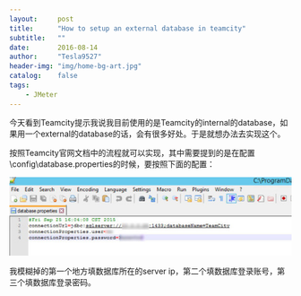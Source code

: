 ```yaml
---
layout:     post
title:      "How to setup an external database in teamcity"
subtitle:   ""
date:       2016-08-14
author:     "Tesla9527"
header-img: "img/home-bg-art.jpg"
catalog:    false
tags:
    - JMeter
---
```


今天看到Teamcity提示我说我目前使用的是Teamcity的internal的database，如果用一个external的database的话，会有很多好处。于是就想办法去实现这个。

按照Teamcity官网文档中的流程就可以实现，其中需要提到的是在配置<TeamCity Data Directory>\config\database.properties的时候，要按照下面的配置：

![img](/img/in-post/teamcity13.jpg)

我模糊掉的第一个地方填数据库所在的server ip，第二个填数据库登录账号，第三个填数据库登录密码。
